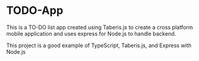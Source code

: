 # TODO-App
This is a TO-DO list app created using Taberis.js to create a cross platform mobile application and 
uses express for Node.js to handle backend.

This project is a good example of TypeScript, Taberis.js, and Express with Node.js
